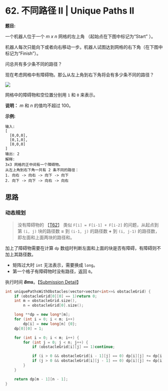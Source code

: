 # 62. 不同路径 II | Unique Paths II

**题目:**

一个机器人位于一个 *m x n* 网格的左上角 （起始点在下图中标记为“Start” ）。

机器人每次只能向下或者向右移动一步。机器人试图达到网格的右下角（在下图中标记为“Finish”）。

问总共有多少条不同的路径？

现在考虑网格中有障碍物。那么从左上角到右下角将会有多少条不同的路径？

![](https://assets.leetcode-cn.com/aliyun-lc-upload/uploads/2018/10/22/robot_maze.png)

网格中的障碍物和空位置分别用 `1` 和 `0` 来表示。

**说明：** *m* 和 *n* 的值均不超过 100。

**示例:**

```
输入:
[
  [0,0,0],
  [0,1,0],
  [0,0,0]
]
输出: 2
解释:
3x3 网格的正中间有一个障碍物。
从左上角到右下角一共有 2 条不同的路径：
1. 向右 -> 向右 -> 向下 -> 向下
2. 向下 -> 向下 -> 向右 -> 向右
```

## 思路

### 动态规划

> 没有障碍物的 【[T62](../0062.Unique%20Paths)】 类似 `F[i] = F[i-1] + F[i-2]` 的问题，从起点到第 `(i, j)` 块的路径数 **=** 到 `(i-1, j)` 的路径数 **+** 到 `(i, j-1)` 的路径数，即左面和上面两块的路径和。

加上了障碍物需要在计算 `dp` 数组时判断左面和上面的块是否有障碍，有障碍则不加上其路径数。

- 矩阵过大时 `int` 无法表示，需要换成 `long`。
- 第一个格子有障碍物时没有路径，返回 `0`。

执行时间 ***8ms***。【[Submission Detail](https://leetcode-cn.com/submissions/detail/25163250/)】

```cpp
int uniquePathsWithObstacles(vector<vector<int>>& obstacleGrid) {
    if (obstacleGrid[0][0] == 1)return 0;
    int m = obstacleGrid.size(),
        n = obstacleGrid[0].size();

    long **dp = new long*[m];
    for (int i = 0; i < m; i++)
        dp[i] = new long[n] {0};
    dp[0][0] = 1;

    for (int i = 0; i < m; i++) {
        for (int j = 0; j < n; j++) {
            if (obstacleGrid[i][j] == 1)continue;

            if (i > 0 && obstacleGrid[i - 1][j] == 0) dp[i][j] += dp[i - 1][j];
            if (j > 0 && obstacleGrid[i][j - 1] == 0) dp[i][j] += dp[i][j - 1];
        }
    }

    return dp[m - 1][n - 1];
}
```

